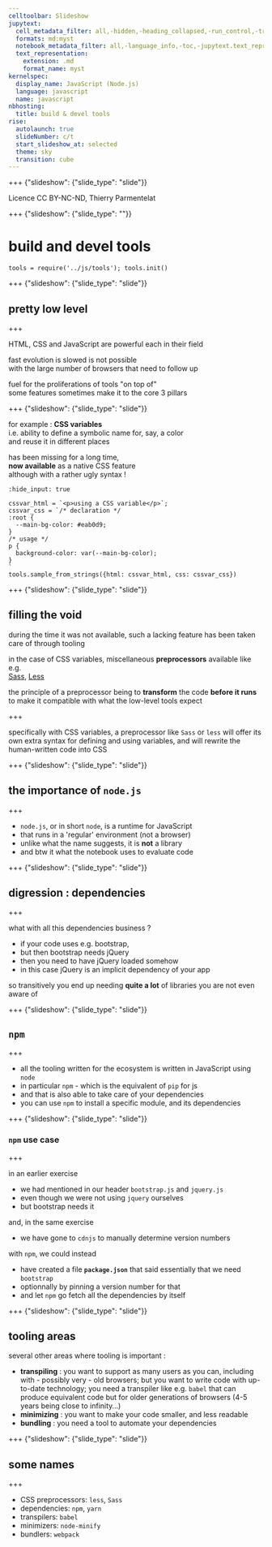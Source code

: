 ```yaml
---
celltoolbar: Slideshow
jupytext:
  cell_metadata_filter: all,-hidden,-heading_collapsed,-run_control,-trusted
  formats: md:myst
  notebook_metadata_filter: all,-language_info,-toc,-jupytext.text_representation.jupytext_version,-jupytext.text_representation.format_version
  text_representation:
    extension: .md
    format_name: myst
kernelspec:
  display_name: JavaScript (Node.js)
  language: javascript
  name: javascript
nbhosting:
  title: build & devel tools
rise:
  autolaunch: true
  slideNumber: c/t
  start_slideshow_at: selected
  theme: sky
  transition: cube
---
```


+++ {"slideshow": {"slide_type": "slide"}}

Licence CC BY-NC-ND, Thierry Parmentelat

+++ {"slideshow": {"slide_type": ""}}

# build and devel tools

```{code-cell}
tools = require('../js/tools'); tools.init()
```

+++ {"slideshow": {"slide_type": "slide"}}

## pretty low level

+++

HTML, CSS and JavaScript are powerful each in their field  

fast evolution is slowed is not possible  
with the large number of browsers that need to follow up

fuel for the proliferations of tools "on top of"   
some features sometimes make it to the core 3 pillars

+++ {"slideshow": {"slide_type": "slide"}}

for example : **CSS variables**   
i.e. ability to define a symbolic name for, say, a color  
and reuse it in different places

has been missing for a long time,  
**now available** as a native CSS feature  
although with a rather ugly syntax !

```{code-cell}
:hide_input: true

cssvar_html = `<p>using a CSS variable</p>`;
cssvar_css = `/* declaration */
:root {
  --main-bg-color: #eab0d9;
}
/* usage */
p {
  background-color: var(--main-bg-color);
}
`
tools.sample_from_strings({html: cssvar_html, css: cssvar_css})
```

+++ {"slideshow": {"slide_type": "slide"}}

## filling the void

during the time it was not available, such a lacking feature has been taken care of through tooling   

in the case of CSS variables, miscellaneous **preprocessors** available like e.g.  
[Sass](http://sass-lang.com/), [Less](http://lesscss.org/features/)

the principle of a preprocessor being to **transform** the code **before it runs**  
to make it compatible with what the low-level tools expect

+++

<p class="rise-footnote">
    specifically with CSS variables, a preprocessor like <code>Sass</code> or <code>less</code> will offer its own extra syntax for defining and using variables, and will rewrite the human-written code into CSS</p>

+++ {"slideshow": {"slide_type": "slide"}}

## the importance of `node.js`

+++

* `node.js`, or in short `node`, is a runtime for JavaScript  
* that runs in a 'regular' environment (not a browser)
* unlike what the name suggests, it is **not** a library
* and btw it what the notebook uses to evaluate code

+++ {"slideshow": {"slide_type": "slide"}}

## digression : dependencies

+++

what with all this dependencies business ?

* if your code uses e.g. bootstrap,
* but then bootstrap needs jQuery
* then you need to have jQuery loaded somehow
* in this case jQuery is an implicit dependency of your app

so transitively you end up needing **quite a lot** of libraries you are not even aware of

+++ {"slideshow": {"slide_type": "slide"}}

## `npm`

+++

* all the tooling written for the ecosystem is written in JavaScript using `node`
* in particular `npm` - which is the equivalent of `pip` for js
* and that is also able to take care of your dependencies
* you can use `npm` to install a specific module, and its dependencies

+++ {"slideshow": {"slide_type": "slide"}}

### `npm` use case

+++

in an earlier exercise

* we had mentioned in our header `bootstrap.js` and `jquery.js`
* even though we were not using `jquery` ourselves
* but bootstrap needs it

and, in the same exercise

* we have gone to `cdnjs` to manually determine version numbers

with `npm`, we could instead 

* have created a file **`package.json`** that said essentially that we need `bootstrap`  
* optionnally by pinning a version number for that
* and let `npm` go fetch all the dependencies by itself

+++ {"slideshow": {"slide_type": "slide"}}

## tooling areas

several other areas where tooling is important :

* **transpiling** : you want to support as many users as you can, including with - possibly very - old browsers; but you want to write code with up-to-date technology; you need a transpiler like e.g. `babel` that can produce equivalent code but for older generations of browsers (4-5 years being close to infinity…)
* **minimizing** : you want to make your code smaller, and less readable 
* **bundling** : you need a tool to automate your dependencies

+++ {"slideshow": {"slide_type": "slide"}}

## some names

+++

* CSS preprocessors: `less`, `Sass`
* dependencies: `npm`, `yarn`
* transpilers: `babel`
* minimizers: `node-minify`
* bundlers: `webpack`
